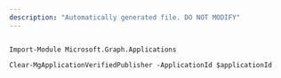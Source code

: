 ```yaml
---
description: "Automatically generated file. DO NOT MODIFY"
---
```


```powershellv1

Import-Module Microsoft.Graph.Applications

Clear-MgApplicationVerifiedPublisher -ApplicationId $applicationId

```